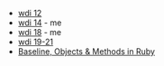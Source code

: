 * [wdi 12](https://github.com/wdi-sf-fall/notes/tree/master/week_06_ruby_fundamentals_and_rails_intro/day_02_classes_rspec/dawn_classes)
* [wdi 14](https://github.com/sf-wdi-14/notes/blob/master/lectures/week-6/_1_monday/dusk/introduction-to-classes.md) - me
* [wdi 18](https://github.com/sf-wdi-18/notes/tree/master/lectures/week-06/day_03_oop_ruby) - me
* [wdi 19-21](https://github.com/sf-wdi-19-20/modules/tree/master/w6_d3_1_ruby_oop)
* [Baseline, Objects & Methods in Ruby](https://github.com/GA-WDI/curriculum/tree/master/resources/00-programming/ruby-classes-objects-and-methods-lesson)